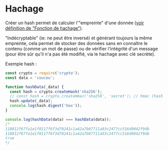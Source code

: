 Hachage
=======

Créer un hash permet de calculer l'"empreinte" d'une donnée ([voir définition de "Fonction de hachage"](https://fr.wikipedia.org/wiki/Fonction_de_hachage)).

"Indécryptable" (ie: ne peut être inversé) et générant toujours la même empreinte, cela permet de stocker des données sans en connaître le contenu (comme un mot de passe) ou de vérifier l'intégrité d'un message (pour être sûr qu'il n'a pas été modifié, via le hachage avec clé secrète).

Exemple hash : 

```js
const crypto = require('crypto');
const data = 'coucou';

function hashData(_data) {
  const hash = crypto.createHash('sha256');
  // const hash = crypto.createHmac('sha256', 'secret'); // hmac (hash avec un clé secrète)
  hash.update(_data);
  console.log(hash.digest('hex'));
}

console.log(hashData(data) === hashData(data));
/*
110812f67fa1e1f0117f6f3d70241c1a42a7b07711a93c2477cc516d9042f9db
110812f67fa1e1f0117f6f3d70241c1a42a7b07711a93c2477cc516d9042f9db
true
*/
``` 
